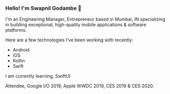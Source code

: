 ### Hello! I'm Swapnil Godambe 👋

I'm an Engineering Manager, Entrepreneur based in Mumbai, IN specializing in building exceptional, high-quality mobile applications & software platforms.

Here are a few technologies I've been working with recently:
- Android
- iOS
- Kotlin
- Swift 

I am currently learning, SwiftUI

Attendee, Google I/O 2019, Apple WWDC 2019, CES 2019 & CES 2020.

<!--
**swapnull-in/swapnull-in** is a ✨ _special_ ✨ repository because its `README.md` (this file) appears on your GitHub profile.

Here are some ideas to get you started:

- 🔭 I’m currently working on ...
- 🌱 I’m currently learning ...
- 👯 I’m looking to collaborate on ...
- 🤔 I’m looking for help with ...
- 💬 Ask me about ...
- 📫 How to reach me: ...
- 😄 Pronouns: ...
- ⚡ Fun fact: ...
-->
